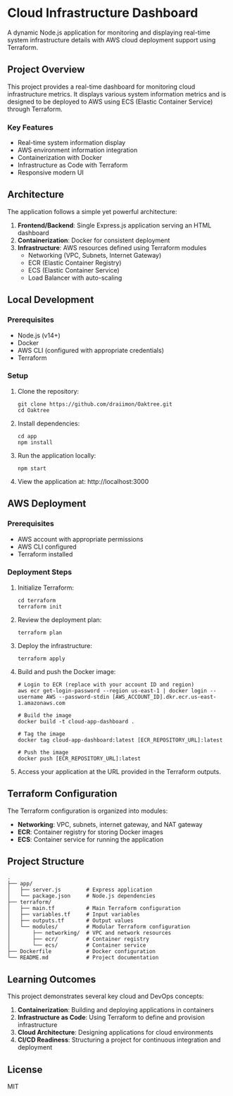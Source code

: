 # Cloud Infrastructure Dashboard

A dynamic Node.js application for monitoring and displaying real-time system infrastructure details with AWS cloud deployment support using Terraform.

## Project Overview

This project provides a real-time dashboard for monitoring cloud infrastructure metrics. It displays various system information metrics and is designed to be deployed to AWS using ECS (Elastic Container Service) through Terraform.

### Key Features

- Real-time system information display
- AWS environment information integration
- Containerization with Docker
- Infrastructure as Code with Terraform
- Responsive modern UI

## Architecture

The application follows a simple yet powerful architecture:

1. **Frontend/Backend**: Single Express.js application serving an HTML dashboard
2. **Containerization**: Docker for consistent deployment
3. **Infrastructure**: AWS resources defined using Terraform modules
   - Networking (VPC, Subnets, Internet Gateway)
   - ECR (Elastic Container Registry)
   - ECS (Elastic Container Service)
   - Load Balancer with auto-scaling

## Local Development

### Prerequisites

- Node.js (v14+)
- Docker
- AWS CLI (configured with appropriate credentials)
- Terraform

### Setup

1. Clone the repository:
   ```
   git clone https://github.com/draiimon/Oaktree.git
   cd Oaktree
   ```

2. Install dependencies:
   ```
   cd app
   npm install
   ```

3. Run the application locally:
   ```
   npm start
   ```

4. View the application at: http://localhost:3000

## AWS Deployment

### Prerequisites

- AWS account with appropriate permissions
- AWS CLI configured
- Terraform installed

### Deployment Steps

1. Initialize Terraform:
   ```
   cd terraform
   terraform init
   ```

2. Review the deployment plan:
   ```
   terraform plan
   ```

3. Deploy the infrastructure:
   ```
   terraform apply
   ```

4. Build and push the Docker image:
   ```
   # Login to ECR (replace with your account ID and region)
   aws ecr get-login-password --region us-east-1 | docker login --username AWS --password-stdin [AWS_ACCOUNT_ID].dkr.ecr.us-east-1.amazonaws.com
   
   # Build the image
   docker build -t cloud-app-dashboard .
   
   # Tag the image
   docker tag cloud-app-dashboard:latest [ECR_REPOSITORY_URL]:latest
   
   # Push the image
   docker push [ECR_REPOSITORY_URL]:latest
   ```

5. Access your application at the URL provided in the Terraform outputs.

## Terraform Configuration

The Terraform configuration is organized into modules:

- **Networking**: VPC, subnets, internet gateway, and NAT gateway
- **ECR**: Container registry for storing Docker images
- **ECS**: Container service for running the application

## Project Structure

```
.
├── app/
│   ├── server.js        # Express application
│   └── package.json     # Node.js dependencies
├── terraform/
│   ├── main.tf          # Main Terraform configuration
│   ├── variables.tf     # Input variables
│   ├── outputs.tf       # Output values
│   └── modules/         # Modular Terraform configuration
│       ├── networking/  # VPC and network resources
│       ├── ecr/         # Container registry
│       └── ecs/         # Container service
├── Dockerfile           # Docker configuration
└── README.md            # Project documentation
```

## Learning Outcomes

This project demonstrates several key cloud and DevOps concepts:

1. **Containerization**: Building and deploying applications in containers
2. **Infrastructure as Code**: Using Terraform to define and provision infrastructure
3. **Cloud Architecture**: Designing applications for cloud environments
4. **CI/CD Readiness**: Structuring a project for continuous integration and deployment

## License

MIT